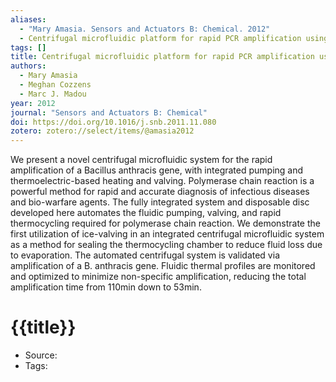 ```yaml
---
aliases:
  - "Mary Amasia. Sensors and Actuators B: Chemical. 2012"
  - Centrifugal microfluidic platform for rapid PCR amplification using integrated thermoelectric heating and ice-valving
tags: []
title: Centrifugal microfluidic platform for rapid PCR amplification using integrated thermoelectric heating and ice-valving
authors:
  - Mary Amasia
  - Meghan Cozzens
  - Marc J. Madou
year: 2012
journal: "Sensors and Actuators B: Chemical"
doi: https://doi.org/10.1016/j.snb.2011.11.080
zotero: zotero://select/items/@amasia2012
---
```

<!-- START_ABSTRACT -->
We present a novel centrifugal microfluidic system for the rapid amplification of a Bacillus anthracis gene, with integrated pumping and thermoelectric-based heating and valving. Polymerase chain reaction is a powerful method for rapid and accurate diagnosis of infectious diseases and bio-warfare agents. The fully integrated system and disposable disc developed here automates the fluidic pumping, valving, and rapid thermocycling required for polymerase chain reaction. We demonstrate the first utilization of ice-valving in an integrated centrifugal microfluidic system as a method for sealing the thermocycling chamber to reduce fluid loss due to evaporation. The automated centrifugal system is validated via amplification of a B. anthracis gene. Fluidic thermal profiles are monitored and optimized to minimize non-specific amplification, reducing the total amplification time from 110min down to 53min.
<!-- END_ABSTRACT -->

<!-- START_TEMPLATE -->
# {{title}}

- Source:
- Tags: 
<!-- END_TEMPLATE -->